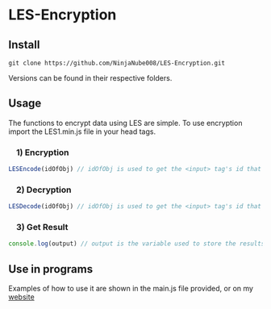 # LES-Encryption

## Install
```
git clone https://github.com/NinjaNube008/LES-Encryption.git
```
Versions can be found in their respective folders.

## Usage
The functions to encrypt data using LES are simple.
To use encryption import the LES1.min.js file in your head tags.

 ### &nbsp;&nbsp;&nbsp;&nbsp;1) Encryption
```javascript
LESEncode(idOfObj) // idOfObj is used to get the <input> tag's id that you want to encrypt text from.
```
### &nbsp;&nbsp;&nbsp;&nbsp;2) Decryption
```javascript
LESDecode(idOfObj) // idOfObj is used to get the <input> tag's id that you want to decrypt text from.
```
### &nbsp;&nbsp;&nbsp;&nbsp;3) Get Result
```javascript
console.log(output) // output is the variable used to store the results of en/decrypting for you to use.
```

## Use in programs
Examples of how to use it are shown in the main.js file provided, or on my [website](https://ninjanube008.github.io/projects/LES/)
